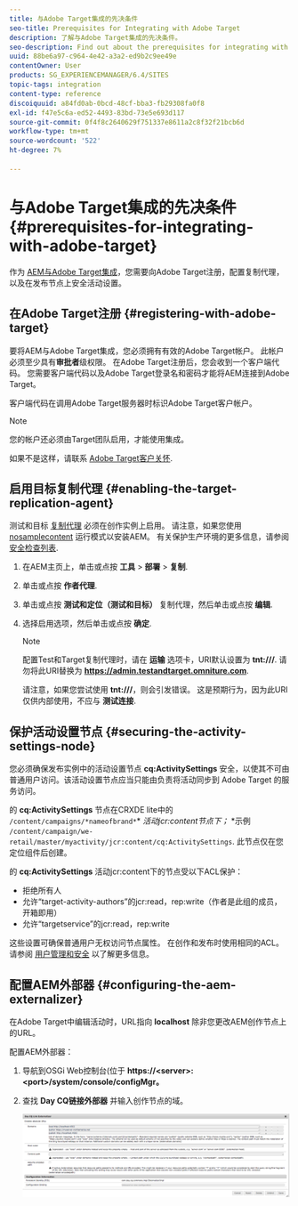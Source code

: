 ```yaml
---
title: 与Adobe Target集成的先决条件
seo-title: Prerequisites for Integrating with Adobe Target
description: 了解与Adobe Target集成的先决条件。
seo-description: Find out about the prerequisites for integrating with Adobe Target.
uuid: 88be6a97-c964-4e42-a3a2-ed9b2c9ee49e
contentOwner: User
products: SG_EXPERIENCEMANAGER/6.4/SITES
topic-tags: integration
content-type: reference
discoiquuid: a84fd0ab-0bcd-48cf-bba3-fb29308fa0f8
exl-id: f47e5c6a-ed52-4493-83bd-73e5e693d117
source-git-commit: 0f4f8c2640629f751337e8611a2c8f32f21bcb6d
workflow-type: tm+mt
source-wordcount: '522'
ht-degree: 7%

---
```


# 与Adobe Target集成的先决条件{#prerequisites-for-integrating-with-adobe-target}

作为 [AEM与Adobe Target集成](/help/sites-administering/target.md)，您需要向Adobe Target注册，配置复制代理，以及在发布节点上安全活动设置。

## 在Adobe Target注册 {#registering-with-adobe-target}

要将AEM与Adobe Target集成，您必须拥有有效的Adobe Target帐户。 此帐户必须至少具有**审批者**级权限。 在Adobe Target注册后，您会收到一个客户端代码。 您需要客户端代码以及Adobe Target登录名和密码才能将AEM连接到Adobe Target。

客户端代码在调用Adobe Target服务器时标识Adobe Target客户帐户。

>[!NOTE]
>
>您的帐户还必须由Target团队启用，才能使用集成。
>
>
>如果不是这样，请联系 [Adobe Target客户关怀](https://experienceleague.adobe.com/docs/target/using/cmp-resources-and-contact-information.html).

## 启用目标复制代理 {#enabling-the-target-replication-agent}

测试和目标 [复制代理](/help/sites-deploying/replication.md) 必须在创作实例上启用。 请注意，如果您使用 [nosamplecontent](/help/sites-deploying/configure-runmodes.md#using-samplecontent-and-nosamplecontent) 运行模式以安装AEM。 有关保护生产环境的更多信息，请参阅 [安全检查列表](/help/sites-administering/security-checklist.md).

1. 在AEM主页上，单击或点按 **工具** > **部署** > **复制**.
1. 单击或点按 **作者代理**.
1. 单击或点按 **测试和定位（测试和目标）** 复制代理，然后单击或点按 **编辑**.
1. 选择启用选项，然后单击或点按 **确定**.

   >[!NOTE]
   >
   >配置Test和Target复制代理时，请在 **运输** 选项卡，URI默认设置为 **tnt:///**. 请勿将此URI替换为 **https://admin.testandtarget.omniture.com**.
   >
   >请注意，如果您尝试使用 **tnt:///**，则会引发错误。 这是预期行为，因为此URI仅供内部使用，不应与 **测试连接**.

## 保护活动设置节点 {#securing-the-activity-settings-node}

您必须确保发布实例中的活动设置节点 **cq:ActivitySettings** 安全，以使其不可由普通用户访问。该活动设置节点应当只能由负责将活动同步到 Adobe Target 的服务访问。

的 **cq:ActivitySettings** 节点在CRXDE lite中的 `/content/campaigns/*nameofbrand*`* *活动jcr:content节点下；* *示例 `/content/campaign/we-retail/master/myactivity/jcr:content/cq:ActivitySettings`. 此节点仅在您定位组件后创建。

的 **cq:ActivitySettings** 活动jcr:content下的节点受以下ACL保护：

* 拒绝所有人
* 允许“target-activity-authors”的jcr:read，rep:write（作者是此组的成员，开箱即用）
* 允许“targetservice”的jcr:read，rep:write

这些设置可确保普通用户无权访问节点属性。 在创作和发布时使用相同的ACL。 请参阅 [用户管理和安全](/help/sites-administering/security.md) 以了解更多信息。

## 配置AEM外部器 {#configuring-the-aem-externalizer}

在Adobe Target中编辑活动时，URL指向 **localhost** 除非您更改AEM创作节点上的URL。

配置AEM外部器：

1. 导航到OSGi Web控制台(位于 **https://&lt;server>:&lt;port>/system/console/configMgr。**
1. 查找 **Day CQ链接外部器** 并输入创作节点的域。

   ![chlimage_1-120](assets/chlimage_1-120.png)
